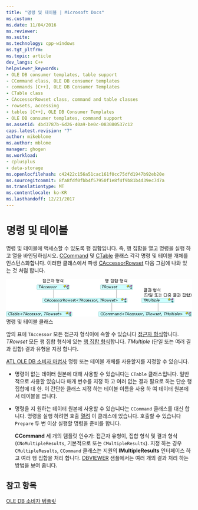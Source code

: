 ```yaml
---
title: "명령 및 테이블 | Microsoft Docs"
ms.custom: 
ms.date: 11/04/2016
ms.reviewer: 
ms.suite: 
ms.technology: cpp-windows
ms.tgt_pltfrm: 
ms.topic: article
dev_langs: C++
helpviewer_keywords:
- OLE DB consumer templates, table support
- CCommand class, OLE DB consumer templates
- commands [C++], OLE DB Consumer Templates
- CTable class
- CAccessorRowset class, command and table classes
- rowsets, accessing
- tables [C++], OLE DB Consumer Templates
- OLE DB consumer templates, command support
ms.assetid: 4bd3787b-6d26-40a9-be0c-083080537c12
caps.latest.revision: "7"
author: mikeblome
ms.author: mblome
manager: ghogen
ms.workload:
- cplusplus
- data-storage
ms.openlocfilehash: c42422c156a51cac161f0cc75dfd1947b92eb20e
ms.sourcegitcommit: 8fa8fdf0fbb4f57950f1e8f4f9b81b4d39ec7d7a
ms.translationtype: MT
ms.contentlocale: ko-KR
ms.lasthandoff: 12/21/2017
---
```

# <a name="commands-and-tables"></a>명령 및 테이블
명령 및 테이블에 액세스할 수 있도록 행 집합입니다. 즉, 행 집합을 열고 명령을 실행 하 고 열을 바인딩하십시오. [CCommand](../../data/oledb/ccommand-class.md) 및 [CTable](../../data/oledb/ctable-class.md) 클래스 각각 명령 및 테이블 개체를 인스턴스화합니다. 이러한 클래스에서 파생 [CAccessorRowset](../../data/oledb/caccessorrowset-class.md) 다음 그림에 나와 있는 것 처럼 합니다.  
  
 ![CCommand 및 CTable](../../data/oledb/media/vccommandstables.gif "vccommandstables")  
명령 및 테이블 클래스  
  
 앞의 표에 `TAccessor` 모든 접근자 형식이에 속할 수 있습니다 [접근자 형식](../../data/oledb/accessors-and-rowsets.md)합니다. *TRowset* 모든 행 집합 형식에 있는 [행 집합 형식](../../data/oledb/accessors-and-rowsets.md)합니다. *TMultiple* (단일 또는 여러 결과 집합) 결과 유형을 지정 합니다.  
  
 [ATL OLE DB 소비자 마법사](../../atl/reference/atl-ole-db-consumer-wizard.md) 명령 또는 테이블 개체를 사용할지를 지정할 수 있습니다.  
  
-   명령이 없는 데이터 원본에 대해 사용할 수 있습니다는 `CTable` 클래스입니다. 일반적으로 사용할 있습니다 매개 변수를 지정 하 고 여러 없는 결과 필요로 하는 단순 행 집합에 대 한. 이 간단한 클래스 지정 하는 테이블 이름을 사용 하 여 데이터 원본에서 테이블을 엽니다.  
  
-   명령을 지 원하는 데이터 원본에 사용할 수 있습니다는 `CCommand` 클래스를 대신 합니다. 명령을 실행 하려면 호출 [열려](../../data/oledb/ccommand-open.md) 이 클래스에 있습니다. 호출할 수 있습니다 `Prepare` 두 번 이상 실행할 명령을 준비를 합니다.  
  
     **CCommand** 세 개의 템플릿 인수가: 접근자 유형이, 집합 형식 및 결과 형식 (`CNoMultipleResults`, 기본적으로 또는 `CMultipleResults`). 지정 하는 경우 `CMultipleResults`, `CCommand` 클래스는 지원의 **IMultipleResults** 인터페이스 하 고 여러 행 집합을 처리 합니다. [DBVIEWER](http://msdn.microsoft.com/en-us/07620f99-c347-4d09-9ebc-2459e8049832) 샘플에서는 여러 개의 결과 처리 하는 방법을 보여 줍니다.  
  
## <a name="see-also"></a>참고 항목  
 [OLE DB 소비자 템플릿](../../data/oledb/ole-db-consumer-templates-cpp.md)